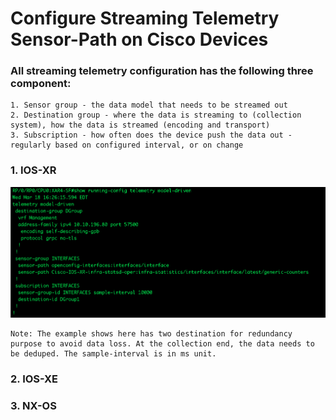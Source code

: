 # Configure Streaming Telemetry Sensor-Path on Cisco Devices
### All streaming telemetry configuration has the following three component:
    1. Sensor group - the data model that needs to be streamed out
    2. Destination group - where the data is streaming to (collection system), how the data is streamed (encoding and transport)
    3. Subscription - how often does the device push the data out - regularly based on configured interval, or on change

### 1. IOS-XR
![Screenshot](images/ios-xr.png)

    Note: The example shows here has two destination for redundancy purpose to avoid data loss. At the collection end, the data needs to be deduped. The sample-interval is in ms unit.

### 2. IOS-XE

### 3. NX-OS

